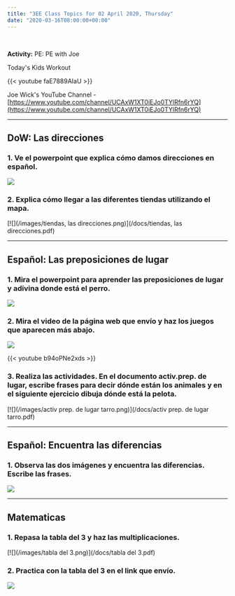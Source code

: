 ```yaml
---
title: "3EE Class Topics for 02 April 2020, Thursday"
date: "2020-03-16T08:00:00+00:00"
---
```


&nbsp;

**Activity:** PE: PE with Joe

Today's Kids Workout

{{< youtube faE7889AIaU >}}

Joe Wick's YouTube Channel - [https://www.youtube.com/channel/UCAxW1XT0iEJo0TYlRfn6rYQ](https://www.youtube.com/channel/UCAxW1XT0iEJo0TYlRfn6rYQ)

<hr>

## DoW: Las direcciones

### 1. Ve el powerpoint que explica cómo damos direcciones en español.

[![](/images/t2-l-299-directions-powerpoint.png)](/docs/t2-l-299-directions-powerpoint.pdf)

### 2. Explica cómo llegar a las diferentes tiendas utilizando el mapa.

[![](/images/tiendas, las direcciones.png)](/docs/tiendas, las direcciones.pdf)

<hr>

## Español: Las preposiciones de lugar

### 1. Mira el powerpoint para aprender las preposiciones de lugar y adivina donde está el perro.

[![](/images/es-roi-l-385-las-preposiciones-de-lugar-donde-esta-max-presentacion_ver_1.png)](/docs/es-roi-l-385-las-preposiciones-de-lugar-donde-esta-max-presentacion_ver_1.pdf)

### 2. Mira el video de la página web que envío y haz los juegos que aparecen más abajo.

[![](/images/adverbios-lugar-portada.jpg)](https://www.profedeele.es/actividad/gramatica/preposiciones-adverbios-lugar/)

{{< youtube b94oPNe2xds >}}

### 3. Realiza las actividades. En el documento activ.prep. de lugar, escribe frases para decir dónde están los animales y en el siguiente ejercicio dibuja dónde está la pelota.

[![](/images/activ prep. de lugar tarro.png)](/docs/activ prep. de lugar tarro.pdf)

<hr>

## Español: Encuentra las diferencias

### 1. Observa las dos imágenes y encuentra las diferencias. Escribe las frases.

[![](/images/t3-sp-121-my-living-room-spot-the-differences-game-spanish-espantildeol.png)](/docs/t3-sp-121-my-living-room-spot-the-differences-game-spanish-espantildeol.pdf)

<hr>

## Matematicas

### 1. Repasa la tabla del 3 y haz las multiplicaciones.

[![](/images/tabla del 3.png)](/docs/tabla del 3.pdf)

### 2. Practica con la tabla del 3 en el link que envío.

[![](/images/tabla_del_3.png)](https://arbolabc.com/juegos-tablas-de-multiplicar/tabla-del-3)

<br/>
<br/>

